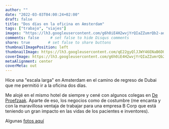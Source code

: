 ```yaml
---
author: ""
date: "2022-03-03T04:00:24+02:00"
draft: false
title: "Dos días en la oficina en Amsterdam"
tags: ["trabajo", "viajes"]
images: "https://lh3.googleusercontent.com/g6h0iE4H2wvjYrQIaZZumrQb2-adjBY5DgjQx0jWKajCILCLklLIYw9jESqKWLqRVEwsrcOPFTChG0Qjd2PaqSbqvUzMNSTFe0kswzOpjpQ7nQonMz5KqL_Nq_67uAa-8xg4jWDazks=w2400"
comments: false     # set false to hide Disqus comments
share: true        # set false to share buttons
thumbnailImagePosition: left
thumbnailImage: https://lh3.googleusercontent.com/qE22gyQlJJWY46ENaB6DUD5_LF26Pje1CyTlxQZ3jg2PXwoMYDHDDlN3vccJrkLNOg8D3agQbRIBBf3MXfkTl7-kt2GZUCbh1EKjNg3SZMqoV9jp9Jhmq33wU6lrcR3XmqlkSonUeA4=w2400
coverImage: https://lh3.googleusercontent.com/g6h0iE4H2wvjYrQIaZZumrQb2-adjBY5DgjQx0jWKajCILCLklLIYw9jESqKWLqRVEwsrcOPFTChG0Qjd2PaqSbqvUzMNSTFe0kswzOpjpQ7nQonMz5KqL_Nq_67uAa-8xg4jWDazks=w2400
metaAlignment: center
coverMeta: out
---
```


Hice una "escala larga" en Amsterdam en el camino de regreso de Dubai que me permitió ir a la oficina dos días.

<!--more-->

Me alojé en el mismo hotel de siempre y cené con algunos colegas en [De Proefzaak](https://deproefzaak.nl/en/). Aparte de eso, los negocios como de costumbre (me encanta y con la maravillosa ventaja de trabajar para una empresa B Corp que está teniendo un gran impacto en las vidas de los pacientes e inventores).

Algunas [fotos aquí](https://photos.app.goo.gl/rUEjTtRpvgHFGrE77)
